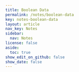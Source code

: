 ```yaml
---
title: Boolean Data
permalink: /notes/boolean-data
key: notes-boolean-data
layout: article
nav_key: Notes
sidebar:
  nav: Notes
license: false
aside:
  toc: true
show_edit_on_github: false
show_date: false
---
```

